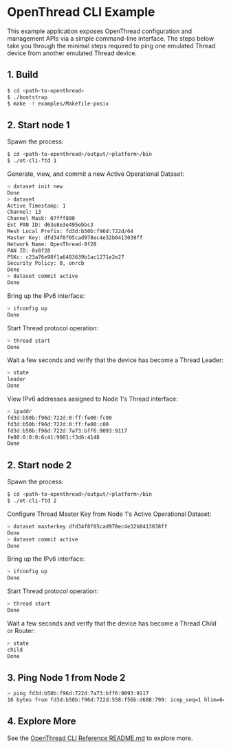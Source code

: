 # OpenThread CLI Example

This example application exposes OpenThread configuration and management APIs via a simple command-line interface. The steps below take you through the minimal steps required to ping one emulated Thread device from another emulated Thread device.

## 1. Build

```bash
$ cd <path-to-openthread>
$ ./bootstrap
$ make -f examples/Makefile-posix
```

## 2. Start node 1

Spawn the process:

```bash
$ cd <path-to-openthread>/output/<platform>/bin
$ ./ot-cli-ftd 1
```

Generate, view, and commit a new Active Operational Dataset:

```bash
> dataset init new
Done
> dataset
Active Timestamp: 1
Channel: 13
Channel Mask: 07fff800
Ext PAN ID: d63e8e3e495ebbc3
Mesh Local Prefix: fd3d:b50b:f96d:722d/64
Master Key: dfd34f0f05cad978ec4e32b0413038ff
Network Name: OpenThread-8f28
PAN ID: 0x8f28
PSKc: c23a76e98f1a6483639b1ac1271e2e27
Security Policy: 0, onrcb
Done
> dataset commit active
Done
```

Bring up the IPv6 interface:

```bash
> ifconfig up
Done
```

Start Thread protocol operation:

```bash
> thread start
Done
```

Wait a few seconds and verify that the device has become a Thread Leader:

```bash
> state
leader
Done
```

View IPv6 addresses assigned to Node 1's Thread interface:

```bash
> ipaddr
fd3d:b50b:f96d:722d:0:ff:fe00:fc00
fd3d:b50b:f96d:722d:0:ff:fe00:c00
fd3d:b50b:f96d:722d:7a73:bff6:9093:9117
fe80:0:0:0:6c41:9001:f3d6:4148
Done
```

## 2. Start node 2

Spawn the process:

```bash
$ cd <path-to-openthread>/output/<platform>/bin
$ ./ot-cli-ftd 2
```

Configure Thread Master Key from Node 1's Active Operational Dataset:

```bash
> dataset masterkey dfd34f0f05cad978ec4e32b0413038ff
Done
> dataset commit active
Done
```

Bring up the IPv6 interface:

```bash
> ifconfig up
Done
```

Start Thread protocol operation:

```bash
> thread start
Done
```

Wait a few seconds and verify that the device has become a Thread Child or Router:

```bash
> state
child
Done
```

## 3. Ping Node 1 from Node 2

```bash
> ping fd3d:b50b:f96d:722d:7a73:bff6:9093:9117
16 bytes from fd3d:b50b:f96d:722d:558:f56b:d688:799: icmp_seq=1 hlim=64 time=24ms
```

## 4. Explore More

See the [OpenThread CLI Reference README.md](../../../src/cli/README.md) to explore more.
